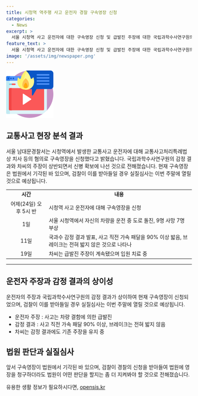 ```yaml
---
title: 시청역 역주행 사고 운전자 경찰 구속영장 신청
categories:
  - News
excerpt: >
  서울 시청역 사고 운전자에 대한 구속영장 신청 및 급발진 주장에 대한 국립과학수사연구원의 감정 결과를 놓고 경찰과의 충돌이 이어지고 있습니다. 운전자는 계속해서 급발진 주장을 고수하며 혐의를 부인하고 있지만, 국과수의 감정 결과는 그 주장과는 다른 내용을 보여주고 있습니다. 이에 경찰은 신병 확보에 나서고 있지만, 앞서 법원에서 거부당한 체포영장 신청과 마찬가지로 법원 판단이 기대됩니다. 가능하다면 이번 주말에도 구속영장 실질심사가 열릴 것으로 보입니다. (문의 및 제보: jebo23)
feature_text: >
  서울 시청역 사고 운전자에 대한 구속영장 신청 및 급발진 주장에 대한 국립과학수사연구원의 감정 결과를 놓고 경찰과의 충돌이 이어지고 있습니다. 운전자는 계속해서 급발진 주장을 고수하며 혐의를 부인하고 있지만, 국과수의 감정 결과는 그 주장과는 다른 내용을 보여주고 있습니다. 이에 경찰은 신병 확보에 나서고 있지만, 앞서 법원에서 거부당한 체포영장 신청과 마찬가지로 법원 판단이 기대됩니다. 가능하다면 이번 주말에도 구속영장 실질심사가 열릴 것으로 보입니다. (문의 및 제보: jebo23)
image: '/assets/img/newspaper.png'
---
```


<p><img src="/assets/img/news.png" alt="rentncar 속보" /></p>

<h2 data-ke-size="size26">교통사고 현장 분석 결과</h2>

<p data-ke-size="size16">서울 남대문경찰서는 시청역에서 발생한 교통사고 운전자에 대해 교통사고처리특례법상 치사 등의 혐의로 구속영장을 신청했다고 밝혔습니다. 국립과학수사연구원의 감정 결과와 차씨의 주장이 상반되면서 신병 확보에 나선 것으로 전해졌습니다. 현재 구속영장은 법원에서 기각된 바 있으며, 검찰이 이를 받아들일 경우 실질심사는 이번 주말에 열릴 것으로 예상됩니다.</p>

<table>
    <tr>
        <td style="text-align: center; height: 17px;"><b>시간</b></td>
        <td style="text-align: center; height: 17px;"><b>내용</b></td>
    </tr>
    <tr>
        <td style="text-align: center;">어제(24일) 오후 5시 반</td>
        <td>시청역 사고 운전자에 대해 구속영장을 신청</td>
    </tr>
    <tr>
        <td style="text-align: center;">1일</td>
        <td>서울 시청역에서 자신의 차량을 운전 중 도로 돌진, 9명 사망 7명 부상</td>
    </tr>
    <tr>
        <td style="text-align: center;">11일</td>
        <td>국과수 감정 결과 발표, 사고 직전 가속 패달을 90% 이상 밟음, 브레이크는 전혀 밟지 않은 것으로 나타나</td>
    </tr>
    <tr>
        <td style="text-align: center;">19일</td>
        <td>차씨는 급발진 주장이 계속됐으며 입원 치료 중</td>
    </tr>
</table>

<hr>

<h2 data-ke-size="size26">운전자 주장과 감정 결과의 상이성</h2>

<p data-ke-size="size16">운전자의 주장과 국립과학수사연구원의 감정 결과가 상이하여 현재 구속영장이 신청되었으며, 검찰이 이를 받아들일 경우 실질심사는 이번 주말에 열릴 것으로 예상됩니다.</p>

<ul>
    <li>운전자 주장 : 사고는 차량 결함에 의한 급발진</li>
    <li>감정 결과 : 사고 직전 가속 패달 90% 이상, 브레이크는 전혀 밟지 않음</li>
    <li>차씨는 감정 결과에도 기존 주장을 유지 중</li>
</ul>

<h2 data-ke-size="size26">법원 판단과 실질심사</h2>

<p data-ke-size="size16">앞서 구속영장이 법원에서 기각된 바 있으며, 검찰이 경찰의 신청을 받아들여 법원에 영장을 청구하더라도 법원이 어떤 판단을 할지는 좀 더 지켜봐야 할 것으로 전해졌습니다.</p>
유용한 생활 정보가 필요하시다면, <a href="https://opensis.kr" rel="dofollow">opensis.kr</a>


